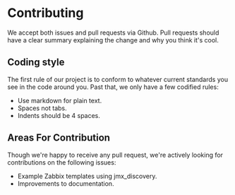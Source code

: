 # Contributing

We accept both issues and pull requests via Github. Pull requests should have a
clear summary explaining the change and why you think it's cool.

## Coding style

The first rule of our project is to conform to whatever current standards you
see in the code around you. Past that, we only have a few codified rules:

  - Use markdown for plain text.
  - Spaces not tabs.
  - Indents should be 4 spaces.

## Areas For Contribution

Though we're happy to receive any pull request, we're actively looking for
contributions on the following issues:

  - Example Zabbix templates using jmx_discovery.
  - Improvements to documentation.
